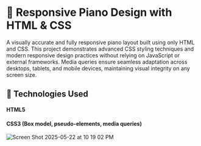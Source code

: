 # 🎹 Responsive Piano Design with HTML & CSS
A visually accurate and fully responsive piano layout built using only HTML and CSS. This project demonstrates advanced CSS styling techniques and modern responsive design practices without relying on JavaScript or external frameworks.
Media queries ensure seamless adaptation across desktops, tablets, and mobile devices, maintaining visual integrity on any screen size.

## 📁 Technologies Used
#### HTML5
#### CSS3 (Box model, pseudo-elements, media queries)

![Screen Shot 2025-05-22 at 10 19 02 PM](https://github.com/user-attachments/assets/a87245c5-c0cf-4308-a966-6913ee2033cd)
